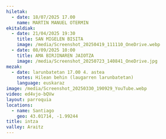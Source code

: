 ```yaml
---
hiletak:
  - date: 18/07/2025 17.00
    name: MARTIN MANUEL OTERMIN
ekitaldiak:
  - date: 21/04/2025 19:30
    title: SAN MIGELEN BISITA
    image: /media/Screenshot_20250419_111110_OneDrive.webp
  - date: 08/09/2025 10:00
    title: AMA BIRJINAREN JAIOTZA
    image: /media/Screenshot_20250723_140841_OneDrive.jpg
mezak:
  - date: larunbatetan 17.00 4. astea
    notes: Hilean behin (laugarren larunbatetan)
    language: euskaraz
image: /media/Screenshot_20250330_190929_YouTube.webp
video: ed4vjo-bQVw
layout: parroquia
locations:
  - name: Santiago
    geo: 43.01714, -1.99244
title: intza
valley: Araitz
---
```

